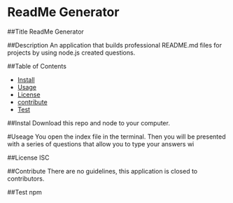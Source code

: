 # ReadMe Generator

  ##Title
  ReadMe Generator

  ##Description
  An application that builds professional README.md files for projects by using node.js created questions.

  ##Table of Contents
  * [Install](#install)
  * [Usage](#usage)
  * [License](#license)
  * [contribute](#contribute)
  * [Test](#test)


  ##Instal
  Download this repo and node to your computer.

  #Useage
  You open the index file in the terminal. Then you will be presented with a series of questions that allow you to type your answers wi

  ##License
  ISC

  ##Contribute
  There are no guidelines, this application is closed to contributors.
  
  ##Test
  npm
